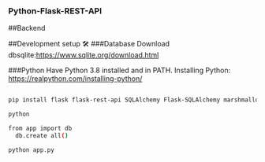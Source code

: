 ### Python-Flask-REST-API
##Backend 

##Development setup 🛠
###Database 
Download dbsqlite:https://www.sqlite.org/download.html

###Python 
Have Python 3.8 installed and in PATH.
Installing Python: https://realpython.com/installing-python/


```sh

pip install flask flask-rest-api SQLAlchemy Flask-SQLAlchemy marshmallow marshmallow-sqlalchemy

python 

```
```sh
from app import db
  db.create all()
```
```sh
python app.py
```

